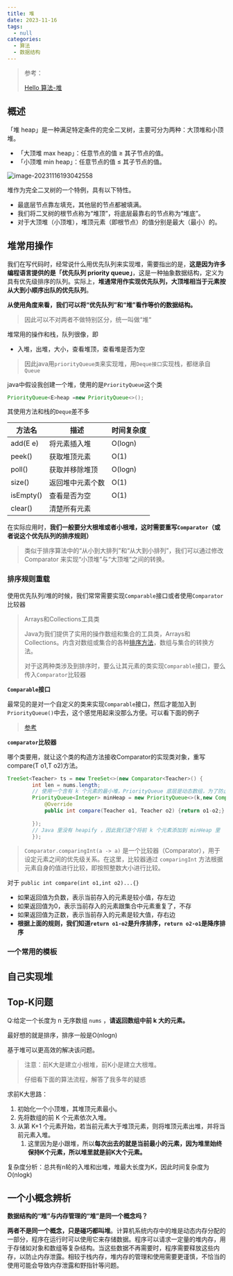 ```yaml
---
title: 堆
date: 2023-11-16
tags: 
  - null
categories:  
  - 算法
  - 数据结构		
---
```


> 参考：
>
> [Hello 算法-堆](https://www.hello-algo.com/chapter_heap/)

## 概述

「堆 heap」是一种满足特定条件的完全二叉树，主要可分为两种：大顶堆和小顶堆。

- 「大顶堆 max heap」：任意节点的值 ≥ 其子节点的值。
- 「小顶堆 min heap」：任意节点的值 ≤ 其子节点的值。

![image-20231116193042558](https://typora-1309665611.cos.ap-nanjing.myqcloud.com/typora/image-20231116193042558.png)

堆作为完全二叉树的一个特例，具有以下特性。

- 最底层节点靠左填充，其他层的节点都被填满。
- 我们将二叉树的根节点称为“堆顶”，将底层最靠右的节点称为“堆底”。
- 对于大顶堆（小顶堆），堆顶元素（即根节点）的值分别是最大（最小）的。

## 堆常用操作

我们在写代码时，经常说什么用优先队列来实现堆，需要指出的是，**这是因为许多编程语言提供的是「优先队列 priority queue」**，这是一种抽象数据结构，定义为具有优先级排序的队列。实际上，**堆通常用作实现优先队列，大顶堆相当于元素按从大到小顺序出队的优先队列**。

**从使用角度来看，我们可以将“优先队列”和“堆”看作等价的数据结构。**

> 因此可以不对两者不做特别区分，统一叫做“堆“

堆常用的操作和栈，队列很像，即

- 入堆，出堆，大小，查看堆顶，查看堆是否为空

> 因此java用`priorityQueue类`来实现堆，用`Deque接口`实现栈，都继承自`Queue`

java中假设我创建一个堆，使用的是`PriorityQueue`这个类

~~~java
PriorityQueue<E>heap =new PriorityQueue<>();
~~~

其使用方法和栈的`Deque`差不多

| 方法名    | 描述             | 时间复杂度 |
| --------- | ---------------- | ---------- |
| add(E e)  | 将元素插入堆     | O(logn)    |
| peek()    | 获取堆顶元素     | O(1)       |
| poll()    | 获取并移除堆顶   | O(logn)    |
| size()    | 返回堆中元素个数 | O(1)       |
| isEmpty() | 查看是否为空     | O(1)       |
| clear()   | 清楚所有元素     |            |

在实际应用时，**我们一般要分大根堆或者小根堆，这时需要重写`Comparator`（或者说这个优先队列的排序规则）**

>类似于排序算法中的“从小到大排列”和“从大到小排列”，我们可以通过修改 Comparator 来实现“小顶堆”与“大顶堆”之间的转换。

### 排序规则重载

使用优先队列/堆的时候，我们常常需要实现`Comparable`接口或者使用`Comparator`比较器

>Arrays和Collections工具类
>
>Java为我们提供了实用的操作数组和集合的工具类，Arrays和Collections。内含对数组或集合的各种[排序方法](https://so.csdn.net/so/search?q=排序方法&spm=1001.2101.3001.7020)，数组与集合的转换方法。
>
>对于这两种类涉及到排序时，要么让其元素的类实现`Comparable`接口，要么传入`Comparator`比较器

**`Comparable`接口**

最常见的是对一个自定义的类来实现`Comparable`接口，然后才能加入到`PriorityQueue()`中去，这个感觉用起来没那么方便。可以看下面的例子

>[参考](https://flokken.github.io/pages/597c1c/#comparator%E6%8E%92%E5%BA%8F)

**`comparator`比较器**



哪个类要用，就让这个类的构造方法接收Comparator的实现类对象，重写compare(T o1,T o2)方法。

~~~java
TreeSet<Teacher> ts = new TreeSet<>(new Comparator<Teacher>() {
        int len = nums.length;
        // 使用一个含有 k 个元素的最小堆，PriorityQueue 底层是动态数组，为了防止数组扩容产生消耗，可以先指定数组的长度
        PriorityQueue<Integer> minHeap = new PriorityQueue<>(k,new Comparator<Integer>(){
            @Override
            public int compare(Teacher o1, Teacher o2) {return o1-o2;}
            
        });
        // Java 里没有 heapify ，因此我们逐个将前 k 个元素添加到 minHeap 里
        });
~~~

>`Comparator.comparingInt(a -> a)` 是一个比较器（Comparator），用于设定元素之间的优先级关系。在这里，比较器通过 `comparingInt` 方法根据元素自身的值进行比较，即按照整数大小进行比较。

对于 `public int compare(int o1,int o2)...{}`

- 如果返回值为负数，表示当前存入的元素是较小值，存左边
- 如果返回值为0，表示当前存入的元素跟集合中元素重复了，不存
- 如果返回值为正数，表示当前存入的元素是较大值，存右边
- **根据上面的规则，我们知道`return o1-o2`是升序排序，`return o2-o1`是降序排序**

### 一个常用的模板

## 自己实现堆

## Top-K问题

Q:给定一个长度为 n 无序数组 `nums` ，**请返回数组中前 k 大的元素。**

最好想的就是排序，排序一般是O(nlogn)

基于堆可以更高效的解决该问题。

> 注意：前K大是建立小根堆，前K小是建立大根堆。
>
> 仔细看下面的算法流程，解答了我多年的疑惑

求前K大思路：

1. 初始化一个小顶堆，其堆顶元素最小。
2. 先将数组的前 K 个元素依次入堆。
3. 从第 K+1 个元素开始，若当前元素大于堆顶元素，则将堆顶元素出堆，并将当前元素入堆。
   1. 这里因为是小跟堆，所以**每次出去的就是当前最小的元素，因为堆里始终保持K个元素，所以堆里就是前K大个元素。**

复杂度分析：总共有n轮的入堆和出堆，堆最大长度为K，因此时间复杂度为O(nlogk)

## 一个小概念辨析

**数据结构的“堆”与内存管理的“堆”是同一个概念吗？**

**两者不是同一个概念，只是碰巧都叫堆**。计算机系统内存中的堆是动态内存分配的一部分，程序在运行时可以使用它来存储数据。程序可以请求一定量的堆内存，用于存储如对象和数组等复杂结构。当这些数据不再需要时，程序需要释放这些内存，以防止内存泄露。相较于栈内存，堆内存的管理和使用需要更谨慎，不恰当的使用可能会导致内存泄露和野指针等问题。